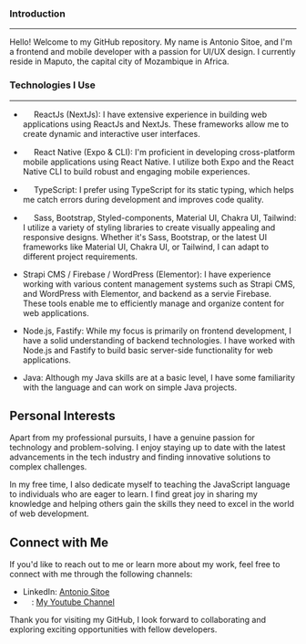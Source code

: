 ### Introduction
------------

Hello! Welcome to my GitHub repository. My name is Antonio Sitoe, and I'm a frontend and mobile developer with a passion for UI/UX design. I currently reside in Maputo, the capital city of Mozambique in Africa.

### Technologies I Use
------------------

-  <img src="https://user-images.githubusercontent.com/72309855/166139684-2aa71f49-e9ef-4fce-8db3-a3331dd355a0.png" width="15px">  ReactJs (NextJs): I have extensive experience in building web applications using ReactJs and NextJs. These frameworks allow me to create dynamic and interactive user interfaces.

-  <img src="https://user-images.githubusercontent.com/72309855/166139684-2aa71f49-e9ef-4fce-8db3-a3331dd355a0.png" width="15px">  React Native (Expo & CLI): I'm proficient in developing cross-platform mobile applications using React Native. I utilize both Expo and the React Native CLI to build robust and engaging mobile experiences.

-  <img src="https://user-images.githubusercontent.com/72309855/166139904-13e25048-61e8-4259-b623-3b7fdc1c9052.png" width="15px">  TypeScript: I prefer using TypeScript for its static typing, which helps me catch errors during development and improves code quality.

-  <img src="https://user-images.githubusercontent.com/72309855/166139827-da4c230c-d1e3-4ea3-8fb6-08c8dd5fb478.png" width="15px">  Sass, Bootstrap, Styled-components, Material UI, Chakra UI, Tailwind: I utilize a variety of styling libraries to create visually appealing and responsive designs. Whether it's Sass, Bootstrap, or the latest UI frameworks like Material UI, Chakra UI, or Tailwind, I can adapt to different project requirements.

-   Strapi CMS / Firebase / WordPress (Elementor): I have experience working with various content management systems such as Strapi CMS, and WordPress with Elementor, and backend as a servie Firebase. These tools enable me to efficiently manage and organize content for web applications.

-   Node.js, Fastify: While my focus is primarily on frontend development, I have a solid understanding of backend technologies. I have worked with Node.js and Fastify to build basic server-side functionality for web applications.

-   Java: Although my Java skills are at a basic level, I have some familiarity with the language and can work on simple Java projects.

Personal Interests
------------------

Apart from my professional pursuits, I have a genuine passion for technology and problem-solving. I enjoy staying up to date with the latest advancements in the tech industry and finding innovative solutions to complex challenges.

In my free time, I also dedicate myself to teaching the JavaScript language to individuals who are eager to learn. I find great joy in sharing my knowledge and helping others gain the skills they need to excel in the world of web development.

Connect with Me
---------------

If you'd like to reach out to me or learn more about my work, feel free to connect with me through the following channels:

-   LinkedIn: [Antonio Sitoe]("https://www.linkedin.com/in/antonio-sitoe-521b64205/")
-   <img src="https://image.similarpng.com/very-thumbnail/2020/05/YouTube-logo-vector-PNG.png" width="15px"/>: [My Youtube Channel]("https://www.youtube.com/channel/UCV_uXipzR4hVyiGQ48msgvg/videos")

Thank you for visiting my GitHub, I look forward to collaborating and exploring exciting opportunities with fellow developers.
